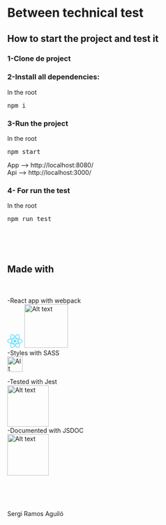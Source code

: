 # Between technical test

## How to start the project and test it
### 1-Clone de project
### 2-Install all dependencies:
In the root
<pre>
npm i
</pre>
 ### 3-Run the project
In the root
<pre>
npm start
</pre>
App -->  http://localhost:8080/<br> 
Api -->  http://localhost:3000/
### 4- For run the test
In the root
<pre>
npm run test
</pre>



</br>
</br>
</br>

## Made with
</br>
</br>
-React app with webpack</br> 

<img title="webpack" alt="Alt text" width="35" src="data:image/svg+xml;base64,PHN2ZyB4bWxucz0iaHR0cDovL3d3dy53My5vcmcvMjAwMC9zdmciIHZpZXdCb3g9Ii0xMS41IC0xMC4yMzE3NCAyMyAyMC40NjM0OCI+CiAgPHRpdGxlPlJlYWN0IExvZ288L3RpdGxlPgogIDxjaXJjbGUgY3g9IjAiIGN5PSIwIiByPSIyLjA1IiBmaWxsPSIjNjFkYWZiIi8+CiAgPGcgc3Ryb2tlPSIjNjFkYWZiIiBzdHJva2Utd2lkdGg9IjEiIGZpbGw9Im5vbmUiPgogICAgPGVsbGlwc2Ugcng9IjExIiByeT0iNC4yIi8+CiAgICA8ZWxsaXBzZSByeD0iMTEiIHJ5PSI0LjIiIHRyYW5zZm9ybT0icm90YXRlKDYwKSIvPgogICAgPGVsbGlwc2Ugcng9IjExIiByeT0iNC4yIiB0cmFuc2Zvcm09InJvdGF0ZSgxMjApIi8+CiAgPC9nPgo8L3N2Zz4K">
<img title="webpack" alt="Alt text" width="100" src="https://webpack.js.org/site-logo.1fcab817090e78435061.svg"> 
</br>
-Styles with SASS </br>
<img title="webpack" alt="Alt text" width="35" src="https://sass-lang.com/assets/img/logos/logo-b6e1ef6e.svg">
</br>

-Tested with Jest</br>
<img title="webpack" alt="Alt text" width="95" src="https://miro.medium.com/max/796/1*VxBKV4bcUJ4M7WCuCNmHWw.png">
</br>
-Documented with JSDOC</br>
<img title="webpack" alt="Alt text" width="95" src="https://p1-juejin.byteimg.com/tos-cn-i-k3u1fbpfcp/9431c057a9344161a7ab65d6d0372f6a~tplv-k3u1fbpfcp-zoom-crop-mark:3969:3969:3969:2234.awebp?">
</br>

</br>
</br>
</br>

Sergi Ramos Aguiló